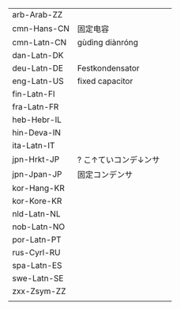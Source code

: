 | | | |
|-|-|-|
| arb-Arab-ZZ |  |  |
| cmn-Hans-CN | 固定电容 |  |
| cmn-Latn-CN | gùdìng diànróng |  |
| dan-Latn-DK |  |  |
| deu-Latn-DE | Festkondensator |  |
| eng-Latn-US | fixed capacitor |  |
| fin-Latn-FI |  |  |
| fra-Latn-FR |  |  |
| heb-Hebr-IL |  |  |
| hin-Deva-IN |  |  |
| ita-Latn-IT |  |  |
| jpn-Hrkt-JP | ? こ↑ていコンデ↓ンサ |  |
| jpn-Jpan-JP | 固定コンデンサ |  |
| kor-Hang-KR |  |  |
| kor-Kore-KR |  |  |
| nld-Latn-NL |  |  |
| nob-Latn-NO |  |  |
| por-Latn-PT |  |  |
| rus-Cyrl-RU |  |  |
| spa-Latn-ES |  |  |
| swe-Latn-SE |  |  |
| zxx-Zsym-ZZ |  |  |
|  |  |  |

